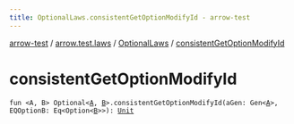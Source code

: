 ```yaml
---
title: OptionalLaws.consistentGetOptionModifyId - arrow-test
---
```


[arrow-test](../../index.html) / [arrow.test.laws](../index.html) / [OptionalLaws](index.html) / [consistentGetOptionModifyId](./consistent-get-option-modify-id.html)

# consistentGetOptionModifyId

`fun <A, B> Optional<`[`A`](consistent-get-option-modify-id.html#A)`, `[`B`](consistent-get-option-modify-id.html#B)`>.consistentGetOptionModifyId(aGen: Gen<`[`A`](consistent-get-option-modify-id.html#A)`>, EQOptionB: Eq<Option<`[`B`](consistent-get-option-modify-id.html#B)`>>): `[`Unit`](https://kotlinlang.org/api/latest/jvm/stdlib/kotlin/-unit/index.html)